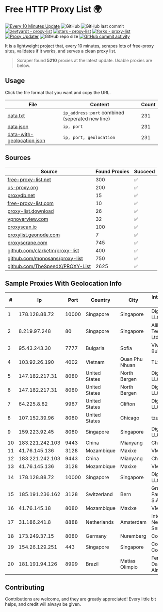 
# Free HTTP Proxy List 🌍

[![Every 10 Minutes Update](https://github.com/mertguvencli/http-proxy-list/actions/workflows/main.yml/badge.svg?branch=main)](https://github.com/mertguvencli/http-proxy-list/actions/workflows/main.yml)
![GitHub](https://img.shields.io/github/license/mertguvencli/http-proxy-list)
![GitHub last commit](https://img.shields.io/github/last-commit/mertguvencli/http-proxy-list)
[![zevtyardt - proxy-list](https://img.shields.io/static/v1?label=zevtyardt&message=proxy-list&color=blue&logo=github)](https://github.com/zevtyardt/proxy-list "Go to GitHub repo")
[![stars - proxy-list](https://img.shields.io/github/stars/zevtyardt/proxy-list?style=social)](https://github.com/zevtyardt/proxy-list)
[![forks - proxy-list](https://img.shields.io/github/forks/zevtyardt/proxy-list?style=social)](https://github.com/zevtyardt/proxy-list)
[![Proxy Updater](https://github.com/zevtyardt/proxy-list/workflows/Proxy%20Updater/badge.svg)](https://github.com/zevtyardt/proxy-list/actions?query=workflow:"Proxy+Updater")
![GitHub repo size](https://img.shields.io/github/repo-size/zevtyardt/proxy-list)
[![GitHub commit activity](https://img.shields.io/github/commit-activity/m/zevtyardt/proxy-list?logo=commits)](https://github.com/zevtyardt/proxy-list/commits/main)

It is a lightweight project that, every 10 minutes, scrapes lots of free-proxy sites, validates if it works, and serves a clean proxy list.

> Scraper found **5210** proxies at the latest update. Usable proxies are below.

## Usage

Click the file format that you want and copy the URL.

|File|Content|Count|
|----|-------|-----|
|[data.txt](https://raw.githubusercontent.com/mertguvencli/http-proxy-list/main/proxy-list/data.txt)|`ip_address:port` combined (seperated new line)|231|
|[data.json](https://raw.githubusercontent.com/mertguvencli/http-proxy-list/main/proxy-list/data.json)|`ip, port`|231|
|[data-with-geolocation.json](https://raw.githubusercontent.com/mertguvencli/http-proxy-list/main/proxy-list/data-with-geolocation.json)|`ip, port, geolocation`|231|

## Sources

|Source|Found Proxies|Succeed|
|------|-------------|-------|
|[free-proxy-list.net](https://free-proxy-list.net)|300|✅|
|[us-proxy.org](https://www.us-proxy.org)|200|✅|
|[proxydb.net](http://proxydb.net)|15|✅|
|[free-proxy-list.com](https://free-proxy-list.com/?page=&port=&type%5B%5D=http&type%5B%5D=https&up_time=0&search=Search)|10|✅|
|[proxy-list.download](https://www.proxy-list.download/HTTP)|26|✅|
|[vpnoverview.com](https://vpnoverview.com/privacy/anonymous-browsing/free-proxy-servers)|32|✅|
|[proxyscan.io](https://www.proxyscan.io)|100|✅|
|[proxylist.geonode.com](https://proxylist.geonode.com/api/proxy-list?limit=300&page=1&sort_by=lastChecked&sort_type=desc&protocols=http,https)|7|✅|
|[proxyscrape.com](https://api.proxyscrape.com/v2/?request=displayproxies&protocol=http&timeout=10000&country=all&ssl=all&anonymity=all)|745|✅|
|[github.com/clarketm/proxy-list](https://raw.githubusercontent.com/clarketm/proxy-list/master/proxy-list-raw.txt)|400|✅|
|[github.com/monosans/proxy-list](https://raw.githubusercontent.com/monosans/proxy-list/main/proxies/http.txt)|750|✅|
|[github.com/TheSpeedX/PROXY-List](https://raw.githubusercontent.com/TheSpeedX/PROXY-List/master/http.txt)|2625|✅|


## Sample Proxies With Geolocation Info

|#|Ip|Port|Country|City|Internet Service Provider|
|-|--|----|-------|----|-------------------------|
|1|178.128.88.72|10000|Singapore|Singapore|DigitalOcean, LLC|
|2|8.219.97.248|80|Singapore|Singapore|Alibaba (US) Technology Co., Ltd.|
|3|95.43.243.30|7777|Bulgaria|Sofia|Vivacom Bulgaria EAD|
|4|103.92.26.190|4002|Vietnam|Quan Phu Nhuan|TLSOFT|
|5|147.182.217.31|8080|United States|North Bergen|DigitalOcean, LLC|
|6|147.182.217.31|8080|United States|North Bergen|DigitalOcean, LLC|
|7|64.225.8.82|9987|United States|Clifton|DigitalOcean, LLC|
|8|107.152.39.96|8080|United States|Chicago|tzulo, inc.|
|9|159.223.92.45|8080|Singapore|Singapore|DigitalOcean, LLC|
|10|183.221.242.103|9443|China|Mianyang|China Mobile|
|11|41.76.145.136|3128|Mozambique|Maxixe|VM  S.A|
|12|183.221.242.103|9443|China|Mianyang|China Mobile|
|13|41.76.145.136|3128|Mozambique|Maxixe|VM  S.A|
|14|178.128.88.72|10000|Singapore|Singapore|DigitalOcean, LLC|
|15|185.191.236.162|3128|Switzerland|Bern|Grupo Panaglobal 15 S.A|
|16|41.76.145.18|8080|Mozambique|Maxixe|VM  S.A|
|17|31.186.241.8|8888|Netherlands|Amsterdam|InterNAP Network Services|
|18|173.249.37.15|8080|Germany|Nuremberg|Contabo GmbH|
|19|154.26.129.251|443|Singapore|Singapore|Cogent Communications|
|20|181.191.94.126|8999|Brazil|Matias Olimpio|Fernanda Danielly Sousa Almeida - Me|



## Contributing

Contributions are welcome, and they are greatly appreciated! Every
little bit helps, and credit will always be given.

